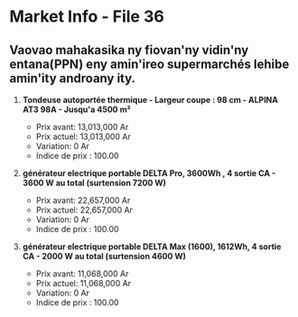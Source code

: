 # Market Info - File 36

## Vaovao mahakasika ny fiovan'ny vidin'ny entana(PPN) eny amin'ireo supermarchés lehibe amin'ity androany ity.

1. **Tondeuse autoportée thermique - Largeur coupe : 98 cm - ALPINA AT3 98A - Jusqu'a 4500 m²**
   - Prix avant: 13,013,000 Ar
   - Prix actuel: 13,013,000 Ar
   - Variation: 0 Ar
   - Indice de prix : 100.00

2. **générateur electrique portable DELTA Pro, 3600Wh , 4 sortie CA - 3600 W au total (surtension 7200 W)**
   - Prix avant: 22,657,000 Ar
   - Prix actuel: 22,657,000 Ar
   - Variation: 0 Ar
   - Indice de prix : 100.00

3. **générateur electrique portable DELTA Max (1600), 1612Wh, 4 sortie CA - 2000 W au total (surtension 4600 W)**
   - Prix avant: 11,068,000 Ar
   - Prix actuel: 11,068,000 Ar
   - Variation: 0 Ar
   - Indice de prix : 100.00

